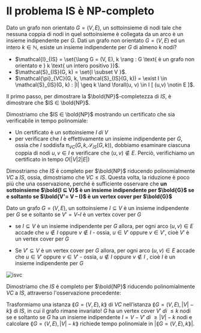 # Il problema IS è NP-completo  


Dato un grafo non orientato $G = (V,E)$, un sottoinsieme di nodi tale che nessuna coppia di nodi in quel sottoinsieme è collegata da un arco è un insieme
indipendente per $G$.
Dati un grafo non orientato $G = (V,E)$ ed un intero $k ∈ ℕ$, esiste un insieme
indipendente per $G$ di almeno $k$ nodi?


+ $\mathcal{I}_{IS} = \set{\lang G = (V, E), k \rang : G \text{ è un grafo non orientato e } k \text{ un intero positivo }}$.
+ $\mathcal{S}_{IS}(G, k) = \set{I \subset V }$.
+ $\mathcal{\pi}_{VC}(G, k, \mathcal{S}_{IS}(G, k)) = \exist I \in \mathcal{S}_{IS}(G, k) : |I| \geq k \land \forall(u, v) \in I [ (u,v) \notin E ]$.  



Il primo passo, per dimostrare la $\bold{NP}$-completezza di $IS$, è dimostrare che $IS ∈ \bold{NP}$.

Dimostriamo che $IS ∈ \bold{NP}$ mostrando un certificato che sia verificabile in tempo polinomiale:
+ Un certificato è un sottoinsieme $I \ di \ V$
+ per verificare che $I$ è effettivamente un insieme indipendente per $G$, ossia che $I$ soddisfa $\mathcal{\pi}_{VC}(G, k, \mathcal{S}_{IS}(G, k))$, dobbiamo esaminare ciascuna coppia di nodi $u,v \in I$ e verificare che
$(u,v) ∉ E$. Perciò, verifichiamo un certificato in tempo $O(|V|2|E|)$

Dimostriamo che $IS$ è completo per $\bold{NP}$ riducendo polinomialmente $VC$ a $IS$, ossia, dimostriamo che $VC \leq IS$. Questa volta, la riduzione è poco più che una osservazione, perché è sufficiente osservare che 
**un sottoinsieme $\bold{I ⊆ V}$ è un insieme indipendente per $\bold{G}$ se e soltanto se $\bold{V'= V – I}$ è un vertex cover per $\bold{G}$**

Dato un grafo $G=(V,E)$, un sottoinsieme $I ⊆ V$ è un insieme indipendente per $G$ se e soltanto se $V'= V – I$ è un vertex cover per $G$
+ se $I ⊆ V$ è un insieme indipendente per $G$ allora, per ogni arco $(u,v) \in E$ accade che $u ∉ I$ oppure $v ∉ I$ - ossia, $u ∈ V'$ oppure $v ∈ V'$, cioè $V'$ è un vertex cover per $G$

+ Se $V' ⊆ V$ è un vertex cover per $G$ allora, per ogni arco $(u,v) \in E$ accade che $u ∈ V'$ oppure $v ∈ V'$ - ossia, $u ∉ I$ oppure $v ∉ I$ , cioè $I$ è un insieme indipendente per $G$  

![isvc](./Screen/is_vc.png)  

Dimostriamo che $IS$ è completo per $\bold{NP}$ riducendo polinomialmente $VC$ a $IS$, attraverso l'osservazione precedente:  

Trasformiamo una istanza $\lang G=(V,E), k \rang$ di $VC$ nell’istanza $\lang G=(V,E), |V|-k \rang$ di $IS$, in cui il grafo rimane invariato!
$G$ ha un vertex cover $V' \ di \ ≤ k$ nodi se e soltanto se $G$ ha un insieme indipendente $I=V-V' \ di \ ≥ |V|- k$ nodi e calcolare $\lang G=(V,E), |V|-k \rang$ richiede tempo polinomiale in $|\lang G=(V,E), k \rang|$.  


